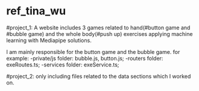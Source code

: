 # ref_tina_wu

#project_1:
A website includes 3 games related to hand(#button game and #bubble game) and the whole body(#push up) exercises applying machine learning with Mediapipe solutions.

I am mainly responsible for the button game and the bubble game.
for example:
-private/js folder: bubble.js, button.js; 
-routers folder: exeRoutes.ts; 
-services folder: exeService.ts;

#project_2:
only including files related to the data sections which I worked on.
